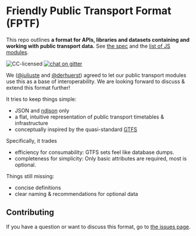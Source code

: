 # Friendly Public Transport Format (FPTF)

This repo outlines **a format for APIs, libraries and datasets containing and working with public transport data.** See [the spec](docs/readme.md) and the [list of JS modules](modules.md).

![CC-licensed](https://img.shields.io/github/license/public-transport/friendly-public-transport-format.svg)
[![chat on gitter](https://badges.gitter.im/public-transport/friendly-public-transport-format.svg)](https://gitter.im/public-transport/friendly-public-transport-format)

We ([@juliuste](https://github.com/juliuste) and [@derhuerst](https://github.com/derhuerst)) agreed to let our public transport modules use this as a base of interoperability. We are looking forward to discuss & extend this format further!

It tries to keep things simple:

- JSON and [ndjson](http://ndjson.org) only
- a flat, intuitive representation of public transport timetables & infrastructure
- conceptually inspired by the quasi-standard [GTFS](https://developers.google.com/transit/gtfs/)

Specifically, it trades

- efficiency for consumability: GTFS sets feel like database dumps.
- completeness for simplicity: Only basic attributes are required, most is optional.

Things still missing:

- concise definitions
- clear naming & recommendations for optional data


## Contributing

If you have a question or want to discuss this format, go to [the issues page](https://github.com/public-transport/friendly-public-transport-format/issues).
